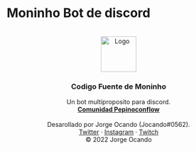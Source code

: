 # Moninho Bot de discord



<!-- PROJECT LOGO -->
<br />
<div align="center">
  <a href="https://github.com/othneildrew/Best-README-Template">
    <img src="https://cdn.discordapp.com/attachments/545316153644548106/971146809042927616/unknown.png" alt="Logo" width="80" height="80">
  </a>

  <h3 align="center">Codigo Fuente de Moninho</h3>

  <p align="center">
    Un bot multiproposito para discord.
    <br />
    <a href="https://discord.gg/b3vjeUduBT" target="_blank"><strong>Comunidad Pepinoconflow</strong></a>
    <br />
    <br />
    Desarollado por Jorge Ocando (Jocando#0562).
    <br />
    <a href="https://twitter.com/Jocando_" target="_blank">Twitter</a>
    ·
    <a href="https://www.instagram.com/jocando_/" target="_blank">Instagram</a>
    ·
    <a href="https://www.twitch.tv/jocandotv" target="_blank">Twitch</a>
    <br />
    © 2022 Jorge Ocando
  </p>
</div>
